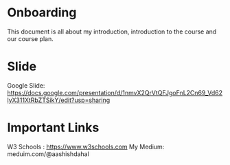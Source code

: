 # Onboarding
This document is all about my introduction, introduction to the course and our course plan. 

# Slide
Google Slide: https://docs.google.com/presentation/d/1nmvX2QrVtQFJgoFnL2Cn69_Vd62lyX311XtRbZTSikY/edit?usp=sharing

# Important Links
W3 Schools : https://www.w3schools.com
My Medium: meduim.com/@aashishdahal
